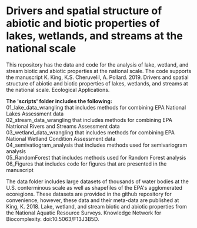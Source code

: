 # Drivers and spatial structure of abiotic and biotic properties of lakes, wetlands, and streams at the national scale 

This repository has the data and code for the analysis of lake, wetland, and stream biotic and abiotic properties at the national scale. The code supports the manuscript K. King, K.S. Cheruvelil, A. Pollard. 2019. Drivers and spatial structure of abiotic and biotic properties of lakes, wetlands, and streams at the national scale. Ecological Applications. 

**The 'scripts' folder includes the following:**  
01_lake_data_wrangling that includes methods for combining EPA National Lakes Assessment data  
02_stream_data_wrangling that includes methods for combining EPA Natrional Rivers and Streams Assessment data  
03_wetland_data_wrangling that includes methods for combining EPA National Wetland Condition Assessment data  
04_semivatiogram_analysis that includes methods used for semivariogram analysis  
05_RandomForest that includes methods used for Random Forest analysis  
06_Figures that includes code for figures that are presented in the manuscript

The data folder includes large datasets of thousands of water bodies at the U.S. conterminous scale as well as shapefiles of the EPA's agglomerated ecoregions. These datasets are provided in the github repository for convenience, however, these data and their meta-data are published at King, K. 2018. Lake, wetland, and stream biotic and abiotic properties from the National Aquatic Resource Surveys. Knowledge Network for Biocomplexity. doi:10.5063/F13J3B5D. 

